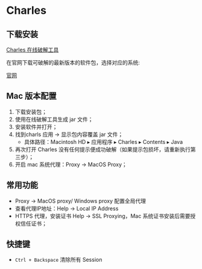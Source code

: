 # Charles

## 下载安装

[Charles 在线破解工具](https://www.zzzmode.com/mytools/charles/)

在官网下载可破解的最新版本的软件包，选择对应的系统:

[官网](https://www.charlesproxy.com/download/)

## Mac 版本配置

1. 下载安装包；
2. 使用在线破解工具生成 jar 文件；
3. 安装软件并打开；
4. 找到charls 应用 -> 显示包内容覆盖 jar 文件；
    * 具体路径：⁨Macintosh HD⁩ ▸ ⁨应用程序⁩ ▸ ⁨Charles⁩ ▸ ⁨Contents⁩ ▸ ⁨Java⁩
5. 再次打开 Charles 没有任何提示便成功破解（如果提示包损坏，请重新执行第三步）；
6. 开启 mac 系统代理：Proxy -> MacOS Proxy；

## 常用功能

* Proxy -> MacOS proxy/ Windows proxy 配置全局代理
* 查看代理IP地址：Help -> Local IP Address
* HTTPS 代理，安装证书 Help -> SSL Proxying，Mac 系统证书安装后需要授权信任证书；

## 快捷键
- `Ctrl + Backspace` 清除所有 Session
